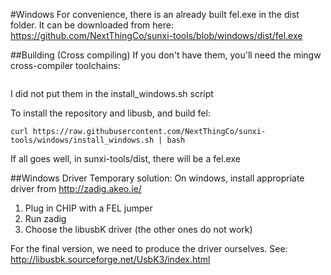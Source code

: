 #Windows
For convenience, there is an already built fel.exe in the dist folder. It can be downloaded from here:
https://github.com/NextThingCo/sunxi-tools/blob/windows/dist/fel.exe

##Building (Cross compiling)
If you don't have them, you'll need the mingw cross-compiler toolchains:
```sudo apt-get install mingw-w64 mingw-w64-tools
```
I did not put them in the install_windows.sh script

To install the repository and libusb, and build fel:
```
curl https://raw.githubusercontent.com/NextThingCo/sunxi-tools/windows/install_windows.sh | bash
```
If all goes well, in sunxi-tools/dist, there will be a fel.exe

##Windows Driver
Temporary solution:
On windows, install appropriate driver from http://zadig.akeo.ie/

1. Plug in CHIP with a FEL jumper
2. Run zadig
3. Choose the libusbK driver (the other ones do not work)

For the final version, we need to produce the driver ourselves. See:
http://libusbk.sourceforge.net/UsbK3/index.html